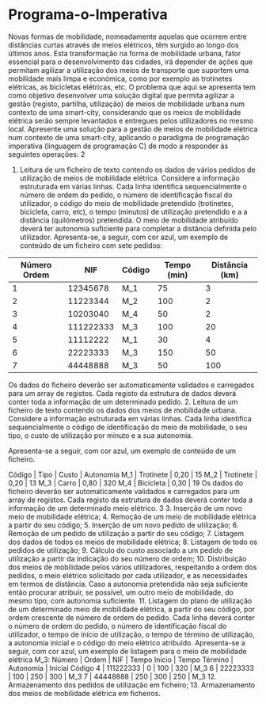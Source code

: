 # Programa-o-Imperativa

Novas formas de mobilidade, nomeadamente aquelas que ocorrem entre distâncias curtas através de meios
elétricos, têm surgido ao longo dos últimos anos. Esta transformação na forma de mobilidade urbana, fator
essencial para o desenvolvimento das cidades, irá depender de ações que permitam agilizar a utilização dos meios
de transporte que suportem uma mobilidade mais limpa e económica, como por exemplo as trotinetes elétricas, as
bicicletas elétricas, etc.
O problema que aqui se apresenta tem como objetivo desenvolver uma solução digital que permita agilizar a
gestão (registo, partilha, utilização) de meios de mobilidade urbana num contexto de uma smart-city, considerando
que os meios de mobilidade elétrica serão sempre levantados e entregues pelos utilizadores no mesmo local.
Apresente uma solução para a gestão de meios de mobilidade elétrica num contexto de uma smart-city, aplicando o
paradigma de programação imperativa (linguagem de programação C) de modo a responder às seguintes
operações:
2
1. Leitura de um ficheiro de texto contendo os dados de vários pedidos de utilização de meios de mobilidade
elétrica. Considere a informação estruturada em várias linhas. Cada linha identifica sequencialmente o
número de ordem do pedido, o número de identificação fiscal do utilizador, o código do meio de
mobilidade pretendido (trotinetes, bicicleta, carro, etc), o tempo (minutos) de utilização pretendido e a a
distância (quilómetros) pretendida. O meio de mobilidade atribuído deverá ter autonomia suficiente para
completar a distância definida pelo utilizador.
Apresenta-se, a seguir, com cor azul, um exemplo de conteúdo de um ficheiro com sete pedidos:

Número Ordem | NIF | Código | Tempo (min) | Distância (km)
-----|------|-----|-----|----
 1 | 12345678 | M_1 | 75 | 3
 2 | 11223344 | M_2 | 100 | 2
 3 | 10203040 | M_4 | 50 | 2
 4 | 111222333| M_3 | 100 | 20
 5 | 11112222 | M_1 | 30 | 4
 6 | 22223333 | M_3 | 150 | 50
 7 | 44448888 | M_3 | 50 | 100
 
Os dados do ficheiro deverão ser automaticamente validados e carregados para um array de registos.
Cada registo da estrutura de dados deverá conter toda a informação de um determinado pedido.
2. Leitura de um ficheiro de texto contendo os dados dos meios de mobilidade urbana. Considere a
informação estruturada em várias linhas. Cada linha identifica sequencialmente o código de identificação
do meio de mobilidade, o seu tipo, o custo de utilização por minuto e a sua autonomia.

Apresenta-se a seguir, com cor azul, um exemplo de conteúdo de um ficheiro.

Código | Tipo | Custo | Autonomia
 M_1 | Trotinete | 0,20 | 15
 M_2 | Trotinete | 0,20 | 13
 M_3 | Carro | 0,80 | 320
 M_4 | Bicicleta | 0,30 | 19
Os dados do ficheiro deverão ser automaticamente validados e carregados para um array de registos.
Cada registo da estrutura de dados deverá conter toda a informação de um determinado meio elétrico.
3
3. Inserção de um novo meio de mobilidade elétrica;
4. Remoção de um meio de mobilidade elétrica a partir do seu código;
5. Inserção de um novo pedido de utilização;
6. Remoção de um pedido de utilização a partir do seu código;
7. Listagem dos dados de todos os meios de mobilidade elétrica;
8. Listagem de todo os pedidos de utilização;
9. Cálculo do custo associado a um pedido de utilização a partir da indicação do seu número de ordem;
10. Distribuição dos meios de mobilidade pelos vários utilizadores, respeitando a ordem dos pedidos, o meio
elétrico solicitado por cada utilizador, e as necessidades em termos de distância. Caso a autonomia pretendida
não seja suficiente então procurar atribuir, se possível, um outro meio de mobilidade, do mesmo tipo, com
autonomia suficiente.
11. Listagem do plano de utilização de um determinado meio de mobilidade elétrica, a partir do seu código, por
ordem crescente de número de ordem do pedido. Cada linha deverá conter o número de ordem do pedido, o
número de identificação fiscal do utilizador, o tempo de início de utilização, o tempo de término de utilização, a
autonomia inicial e o código do meio elétrico atribuído.
Apresenta-se a seguir, com cor azul, um exemplo de listagem para o meio de mobilidade elétrica M_3:
Número | Ordem | NIF | Tempo Início | Tempo Término | Autonomia | Inicial Código
  4 | 111222333 | 0 | 100 | 320 | M_3
  6 | 22223333 | 100 | 250 | 300 | M_3
  7 | 44448888 | 250 | 300 | 250 | M_3
12. Armazenamento dos pedidos de utilização em ficheiro;
13. Armazenamento dos meios de mobilidade elétrica em ficheiros.
